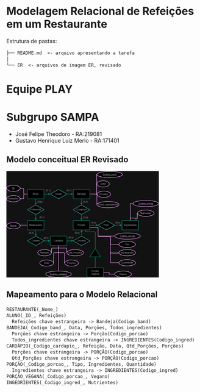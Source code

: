# Modelagem Relacional de Refeições em um Restaurante

Estrutura de pastas:

~~~
├── README.md  <- arquivo apresentando a tarefa
│
└── ER  <- arquivos de imagem ER, revisado
~~~

# Equipe PLAY
# Subgrupo SAMPA

* José Felipe Theodoro - RA:219081
* Gustavo Henrique Luiz Merlo - RA:171401

## Modelo conceitual ER Revisado
<img src="ER_revisado.jpg" width="400px" height="auto">

## Mapeamento para o Modelo Relacional

~~~
RESTAURANTE(_Nome_)
ALUNO(_ID_, Refeições)
  Refeições chave estrangeira -> Bandeja(Codigo_band)
BANDEJA(_Codigo_band_, Data, Porções, Todos_ingredientes)
  Porções chave estrangeira -> Porção(Codigo_porcao)
  Todos_ingredientes chave estrangeira -> INGREDIENTES(Codigo_ingred)
CARDÁPIO(_Codigo_cardapio_, Refeição, Data, Qtd_Porções, Porções)
  Porções chave estrangeira -> PORÇÃO(Codigo_porcao)
  Qtd_Porções chave estrangeira -> PORÇÃO(Codigo_porcao)
PORÇÃO(_Codigo_porcao_, Tipo, Ingredientes, Quantidade)
  Ingredientes chave estrangeira -> INGREDIENTES(Codigo_ingred)
PORÇÃO_VEGANA(_Codigo_porcao_, Vegano)
INGEDRIENTES(_Codigo_ingred_, Nutrientes)

~~~
